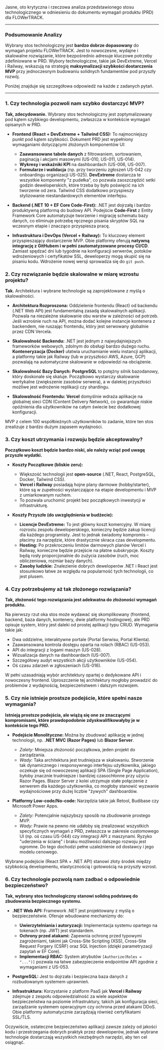 Jasne, oto krytyczna i rzeczowa analiza przedstawionego stosu technologicznego w odniesieniu do dokumentu wymagań produktu (PRD) dla FLOWerTRACK.

---

### Podsumowanie Analizy

Wybrany stos technologiczny jest **bardzo dobrze dopasowany** do wymagań projektu FLOWerTRACK. Jest to nowoczesne, wydajne i skalowalne rozwiązanie, które bezpośrednio adresuje kluczowe potrzeby zdefiniowane w PRD. Wybory technologiczne, takie jak DevExtreme, Vercel i Railway, wskazują na strategię **maksymalizacji szybkości dostarczenia MVP** przy jednoczesnym budowaniu solidnych fundamentów pod przyszły rozwój.

Poniżej znajduje się szczegółowa odpowiedź na każde z zadanych pytań.

---

### 1. Czy technologia pozwoli nam szybko dostarczyć MVP?

**Tak, zdecydowanie.** Wybrany stos technologiczny jest zoptymalizowany pod kątem szybkiego developmentu, zwłaszcza w kontekście wymagań opisanych w PRD.

*   **Frontend (React + DevExtreme + Tailwind CSS):** To najmocniejszy punkt pod kątem szybkości. Dokument PRD jest wypełniony wymaganiami dotyczącymi złożonych komponentów UI:
    *   **Zaawansowane tabele danych** z filtrowaniem, sortowaniem, paginacją i akcjami masowymi (US-010, US-011, US-014).
    *   **Wykresy i wskaźniki KPI** na dashboardach (US-006, US-007).
    *   **Formularze i walidacja** (np. przy tworzeniu zgłoszeń US-042 czy onboardingu organizacji US-025).
    **DevExtreme** dostarcza te wszystkie komponenty "z pudełka", co pozwala zaoszczędzić setki godzin deweloperskich, które trzeba by było poświęcić na ich tworzenie od zera. Tailwind CSS dodatkowo przyspieszy stylizowanie niestandardowych elementów interfejsu.

*   **Backend (.NET 10 + EF Core Code-First):** .NET jest dojrzałą i bardzo produktywną platformą do budowy API. Podejście **Code-First** z Entity Framework Core automatyzuje tworzenie i migrację schematu bazy danych, co eliminuje potrzebę ręcznego pisania skryptów SQL na wczesnym etapie i znacząco przyspiesza pracę.

*   **Infrastruktura i DevOps (Vercel + Railway):** To kluczowy element przyspieszający dostarczenie MVP. Obie platformy oferują **natywną integrację z GitHubem i w pełni zautomatyzowane procesy CI/CD**. Zamiast spędzać dni lub tygodnie na konfiguracji serwerów, potoków wdrożeniowych i certyfikatów SSL, deweloperzy mogą skupić się na pisaniu kodu. Wdrożenie nowej wersji sprowadza się do `git push`.

### 2. Czy rozwiązanie będzie skalowalne w miarę wzrostu projektu?

**Tak.** Architektura i wybrane technologie są zaprojektowane z myślą o skalowalności.

*   **Architektura Rozproszona:** Oddzielenie frontendu (React) od backendu (.NET Web API) jest fundamentalną zasadą skalowalnych aplikacji. Pozwala na niezależne skalowanie obu warstw w zależności od potrzeb. Jeśli wzrośnie ruch na API, można dodać kolejne instancje kontenera z backendem, nie ruszając frontendu, który jest serwowany globalnie przez CDN Vercela.

*   **Skalowalność Backendu:** .NET jest jednym z najwydajniejszych frameworków webowych, zdolnym do obsługi bardzo dużego ruchu. **Konteneryzacja (Docker)** ułatwia uruchamianie wielu instancji aplikacji, a platformy takie jak Railway (lub w przyszłości AWS, Azure, GCP) pozwalają na automatyczne skalowanie w odpowiedzi na obciążenie.

*   **Skalowalność Bazy Danych:** **PostgreSQL** to potężny silnik bazodanowy, który doskonale się skaluje. Początkowo wystarczy skalowanie wertykalne (zwiększenie zasobów serwera), a w dalekiej przyszłości możliwe jest wdrożenie replikacji czy shardingu.

*   **Skalowalność Frontendu:** **Vercel** domyślnie wdraża aplikacje na globalnej sieci CDN (Content Delivery Network), co gwarantuje niskie opóźnienia dla użytkowników na całym świecie bez dodatkowej konfiguracji.

MVP z celem 100 współbieżnych użytkowników to zadanie, które ten stos zrealizuje z bardzo dużym zapasem wydajności.

### 3. Czy koszt utrzymania i rozwoju będzie akceptowalny?

**Początkowo koszt będzie bardzo niski, ale należy wziąć pod uwagę przyszłe wydatki.**

*   **Koszty Początkowe (bliskie zeru):**
    *   Większość technologii jest **open-source** (.NET, React, PostgreSQL, Docker, Tailwind CSS).
    *   **Vercel i Railway** posiadają hojne plany darmowe (hobby/starter), które są w zupełności wystarczające na etapie developmentu i MVP z umiarkowanym ruchem.
    *   To pozwala uruchomić projekt bez początkowych inwestycji w infrastrukturę.

*   **Koszty Przyszłe (do uwzględnienia w budżecie):**
    *   **Licencje DevExtreme:** To jest główny koszt komercyjny. W miarę rozrostu zespołu deweloperskiego, konieczny będzie zakup licencji dla każdego programisty. Jest to jednak świadomy kompromis – płacimy za narzędzie, które drastycznie skraca czas developmentu.
    *   **Hosting:** Po przekroczeniu limitów darmowych planów Vercel i Railway, konieczne będzie przejście na płatne subskrypcje. Koszty będą rosły proporcjonalnie do zużycia zasobów (ruch, moc obliczeniowa, rozmiar bazy danych).
    *   **Zasoby ludzkie:** Znalezienie dobrych deweloperów .NET i React jest stosunkowo łatwe ze względu na popularność tych technologii, co jest plusem.

### 4. Czy potrzebujemy aż tak złożonego rozwiązania?

**Tak, złożoność tego rozwiązania jest adekwatna do złożoności wymagań produktu.**

Na pierwszy rzut oka stos może wydawać się skomplikowany (frontend, backend, baza danych, kontenery, dwie platformy hostingowe), ale PRD opisuje system, który jest daleki od prostej aplikacji typu CRUD. Wymagania takie jak:
*   Dwa oddzielne, interaktywne portale (Portal Serwisu, Portal Klienta).
*   Zaawansowana kontrola dostępu oparta na rolach (RBAC) (US-053).
*   API do integracji z logami maszyn (US-028).
*   Wizualizacja danych na dashboardach (US-007).
*   Szczegółowy audyt wszystkich akcji użytkowników (US-054).
*   Oś czasu zdarzeń w zgłoszeniach (US-016).

W pełni uzasadniają wybór architektury opartej o dedykowane API i nowoczesny frontend. Uproszczenie tej architektury mogłoby prowadzić do problemów z wydajnością, bezpieczeństwem i dalszym rozwojem.

### 5. Czy nie istnieje prostsze podejście, które spełni nasze wymagania?

**Istnieją prostsze podejścia, ale wiążą się one ze znaczącymi kompromisami, które prawdopodobnie zdyskwalifikowałyby je w kontekście tego PRD.**

*   **Podejście Monolityczne:** Można by zbudować aplikację w jednej technologii, np. **.NET MVC (Razor Pages)** lub **Blazor Server**.
    *   *Zalety:* Mniejsza złożoność początkowa, jeden projekt do zarządzania.
    *   *Wady:* Taka architektura jest trudniejsza w skalowaniu. Stworzenie tak dynamicznego i responsywnego interfejsu użytkownika, jakiego oczekuje się od nowoczesnej aplikacji SPA (Single Page Application), byłoby znacznie trudniejsze i bardziej czasochłonne przy użyciu Razor Pages. Blazor Server z kolei utrzymuje stałe połączenie z serwerem dla każdego użytkownika, co mogłoby stanowić wyzwanie wydajnościowe przy dużej liczbie "żywych" dashboardów.

*   **Platformy Low-code/No-code:** Narzędzia takie jak Retool, Budibase czy Microsoft Power Apps.
    *   *Zalety:* Potencjalnie najszybszy sposób na zbudowanie prostego MVP.
    *   *Wady:* Prawie na pewno nie udałoby się zrealizować wszystkich specyficznych wymagań z PRD, zwłaszcza w zakresie customowego UI (np. oś czasu US-044) czy integracji API z maszynami. Ryzyko "uderzenia w ścianę" i braku możliwości dalszego rozwoju jest ogromne. Do tego dochodzi pełne uzależnienie od dostawcy i jego modelu cenowego.

Wybrane podejście (React SPA + .NET API) stanowi złoty środek między szybkością developmentu, elastycznością i gotowością na przyszły wzrost.

### 6. Czy technologie pozwolą nam zadbać o odpowiednie bezpieczeństwo?

**Tak, wybrany stos technologiczny stanowi solidną podstawę do zbudowania bezpiecznego systemu.**

*   **.NET Web API:** Framework .NET jest projektowany z myślą o bezpieczeństwie. Oferuje wbudowane mechanizmy do:
    *   **Uwierzytelniania i autoryzacji:** Implementacja systemu opartego na tokenach (np. JWT) jest standardem.
    *   **Ochrony przed atakami:** Zapewnia ochronę przed typowymi zagrożeniami, takimi jak Cross-Site Scripting (XSS), Cross-Site Request Forgery (CSRF) oraz SQL Injection (dzięki parametryzacji zapytań w EF Core).
    *   **Implementacji RBAC:** System atrybutów `[Authorize(Roles = "...")]` pozwala na łatwe zabezpieczenie endpointów API zgodnie z wymaganiami z US-053.

*   **PostgreSQL:** Jest to dojrzała i bezpieczna baza danych z rozbudowanym systemem uprawnień.

*   **Infrastruktura:** Korzystanie z platform PaaS jak **Vercel i Railway** zdejmuje z zespołu odpowiedzialność za wiele aspektów bezpieczeństwa na poziomie infrastruktury, takich jak konfiguracja sieci, zarządzanie systemem operacyjnym czy ochrona przed atakami DDoS. Obie platformy automatycznie zarządzają również certyfikatami SSL/TLS.

Oczywiście, ostateczne bezpieczeństwo aplikacji zawsze zależy od jakości kodu i przestrzegania dobrych praktyk przez deweloperów, jednak wybrane technologie dostarczają wszystkich niezbędnych narzędzi, aby ten cel osiągnąć.